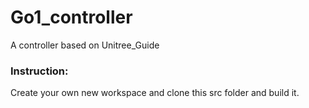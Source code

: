 # Go1_controller
A controller based on Unitree_Guide

### Instruction:
Create your own new workspace and clone this src folder and build it.



